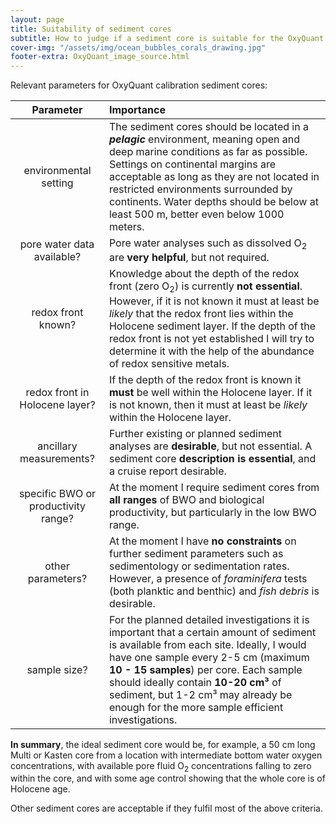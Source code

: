 ```yaml
---
layout: page
title: Suitability of sediment cores
subtitle: How to judge if a sediment core is suitable for the OxyQuant calibration study? 
cover-img: "/assets/img/ocean_bubbles_corals_drawing.jpg"
footer-extra: OxyQuant_image_source.html
---
```

Relevant parameters for OxyQuant calibration sediment cores:

| Parameter | Importance |
|:--------:|:-----------------|
| environmental setting | The sediment cores should be located in a ***pelagic*** environment, meaning open and deep marine conditions as far as possible. Settings on continental margins are acceptable as long as they are not located in restricted environments surrounded by continents. Water depths should be below at least 500 m, better even below 1000 meters. |
| pore water data available? | Pore water analyses such as dissolved O<sub>2</sub> are **very helpful**, but not required. |
| redox front known? | Knowledge about the depth of the redox front (zero O<sub>2</sub>) is currently **not essential**. However, if it is not known it must at least be *likely* that the redox front lies within the Holocene sediment layer. If the depth of the redox front is not yet established I will try to determine it with the help of the abundance of redox sensitive metals. |
| redox front in Holocene layer? | If the depth of the redox front is known it **must** be well within the Holocene layer. If it is not known, then it must at least be *likely* within the Holocene layer. |
| ancillary measurements? | Further existing or planned sediment analyses are **desirable**, but not essential. A sediment core **description is essential**, and a cruise report desirable. |
| specific BWO or productivity range? | At the moment I require sediment cores from **all ranges** of BWO and biological productivity, but particularly in the low BWO range. |
| other parameters? | At the moment I have **no constraints** on further sediment parameters such as sedimentology or sedimentation rates. However, a presence of *foraminifera* tests (both planktic and benthic) and *fish debris* is desirable. |
| sample size? | For the planned detailed investigations it is important that a certain amount of sediment is available from each site. Ideally, I would have one sample every 2-5 cm (maximum **10 - 15 samples**) per core. Each sample should ideally contain **10-20 cm³** of sediment, but 1-2 cm³ may already be enough for the more sample efficient investigations. |
**In summary**, the ideal sediment core would be, for example, a 50 cm long Multi or Kasten core from a location with intermediate bottom water oxygen concentrations, with available pore fluid O<sub>2</sub> concentrations falling to zero within the core, and with some age control showing that the whole core is of Holocene age.  

Other sediment cores are acceptable if they fulfil most of the above criteria.

